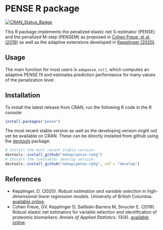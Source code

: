 # PENSE R package

[![CRAN\_Status\_Badge](https://www.r-pkg.org/badges/version/pense)](https://CRAN.R-project.org/package=pense)

This R package implements the penalized elastic net S-estimator (PENSE) and the penalized M-step (PENSEM) as proposed in [Cohen Freue, et al. (2019)](https://projecteuclid.org/euclid.aoas/1574910036) as well as the adaptive extensions developed in [Kepplinger (2020)](https://hdl.handle.net/2429/75637).

## Usage

The main function for most users is `adapense_cv()`, which computes an adaptive PENSE fit and estimates prediction performance for many values of the penalization level.

## Installation
To install the latest release from CRAN, run the following R code in the R console:
```r
install.packages("pense")
```

The most recent stable version as well as the developing version might not yet be available on CRAN.
These can be directly installed from github using the
[devtools](https://cran.r-project.org/package=devtools) package:
```r
# Install the most recent stable version:
devtools::install_github("dakep/pense-rpkg")
# Install the (unstable) develop version:
devtools::install_github("dakep/pense-rpkg", ref = "develop")
```

## References
- Kepplinger, D. (2020). *Robust estimation and variable selection in high-dimensional linear regression models.* University of British Columbia. [available online](https://hdl.handle.net/2429/75637).
- Cohen Freue, GV. Kepplinger D, Salibián-Barrera M, Smucler E. (2019). Robust elastic net estimators for variable selection and identification of proteomic biomarkers. _Annals of Applied Statistics_. 13(4). [available online](https://projecteuclid.org/euclid.aoas/1574910036).
